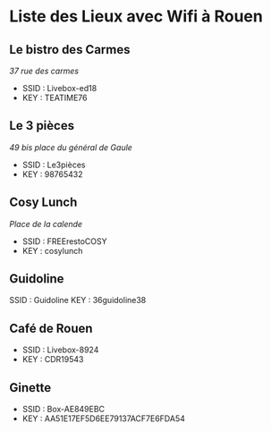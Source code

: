 # Liste des Lieux avec Wifi à Rouen

## Le bistro des Carmes
*37 rue des carmes*

- SSID	: Livebox-ed18
- KEY		: TEATIME76

## Le 3 pièces
*49 bis place du général de Gaule*

- SSID	: Le3pièces
- KEY	: 98765432

## Cosy Lunch
*Place de la calende*
- SSID	: FREErestoCOSY
- KEY	: cosylunch

## Guidoline
SSID : Guidoline
KEY	 : 36guidoline38

## Café de Rouen
- SSID : Livebox-8924
- KEY	 : CDR19543

## Ginette
- SSID : Box-AE849EBC
- KEY  :  AA51E17EF5D6EE79137ACF7E6FDA54
